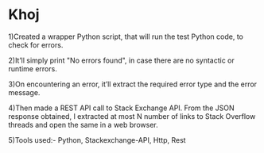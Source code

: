 # Khoj
1)Created a wrapper Python script, that will run the test Python code, to check for errors.

2)It’ll simply print "No errors found", in case there are no syntactic or runtime errors. 

3)On encountering an error, it’ll extract the required error type and the error message. 

4)Then made a REST API call to Stack Exchange API. From the JSON response obtained, I extracted at most N number of links to Stack Overflow threads and open the same in a web browser. 

5)Tools used:- Python, Stackexchange-API, Http, Rest
